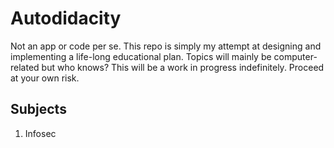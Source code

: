 # Autodidacity

Not an app or code per se.  This repo is simply my attempt at designing and implementing a life-long educational plan.  Topics will mainly be computer-related but who knows?  This will be a work in progress indefinitely.  Proceed at your own risk.

## Subjects

1. Infosec

